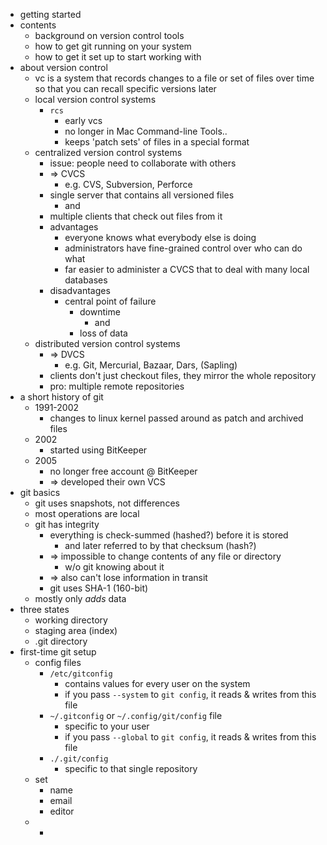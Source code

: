 - getting started
- contents
	- background on version control tools
	- how to get git running on your system
	- how to get it set up to start working with
- about version control
	- vc is a system that records changes to a file or set of files over time so that you can recall specific versions later
	- local version control systems
		- `rcs`
			- early vcs
			- no longer in Mac Command-line Tools..
			- keeps 'patch sets' of files in a special format
	- centralized version control systems
		- issue: people need to collaborate with others
		- => CVCS
			- e.g. CVS, Subversion, Perforce
		- single server that contains all versioned files
			- and
		- multiple clients that check out files from it
		- advantages
			- everyone knows what everybody else is doing
			- administrators have fine-grained control over who can do what
			- far easier to administer a CVCS that to deal with many local databases
		- disadvantages
			- central point of failure
				- downtime
					- and
				- loss of data
	- distributed version control systems
		- => DVCS
			- e.g. Git, Mercurial, Bazaar, Dars, (Sapling)
		- clients don't just checkout files, they mirror the whole repository
		- pro: multiple remote repositories
- a short history of git
	- 1991-2002
		- changes to linux kernel passed around as patch and archived files
	- 2002
		- started using BitKeeper
	- 2005
		- no longer free account @ BitKeeper
		- => developed their own VCS
- git basics
	- git uses snapshots, not differences
	- most operations are local
	- git has integrity
		- everything is check-summed (hashed?) before it is stored
			- and later referred to by that checksum (hash?)
		- => impossible to change contents of any file or directory
			- w/o git knowing about it
		- => also can't lose information in transit
		- git uses SHA-1 (160-bit)
	- mostly only _adds_ data
- three states
	- working directory
	- staging area (index)
	- .git directory
- first-time git setup
	- config files
		- `/etc/gitconfig`
			- contains values for every user on the system
			- if you pass `--system` to `git config`, it reads & writes from this file
		- `~/.gitconfig` or `~/.config/git/config` file
			- specific to your user
			- if you pass `--global` to `git config`, it reads & writes from this file
		- `./.git/config`
			- specific to that single repository
	- set
		- name
		- email
		- editor
	-
		-